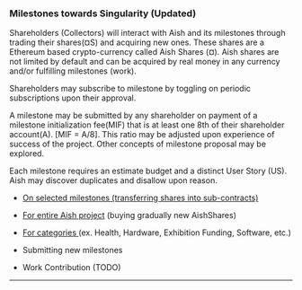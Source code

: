 ### **Milestones towards Singularity \(Updated\)**

Shareholders \(Collectors\) will interact with Aish and its milestones through trading their shares\(¤S\) and acquiring new ones. These shares are a Ethereum based crypto-currency called Aish Shares \(¤\). Aish shares are not limited by default and can be acquired by real money in any currency and/or fulfilling milestones \(work\).

Shareholders may subscribe to milestone by toggling on periodic subscriptions upon their approval.

A milestone may be submitted by any shareholder on payment of a milestone initialization fee\(MIF\) that is at least one 8th of their shareholder account\(A\). \[MIF = A/8\]. This ratio may be adjusted upon experience of success of the project. Other concepts of milestone proposal may be explored.

Each milestone requires an estimate budget and a distinct User Story \(US\). Aish may discover duplicates and disallow upon reason.

* [On selected milestones \(transferring shares into sub-contracts\)](/who-makes-aish/buy-shares.md)

* [For entire Aish project](/who-makes-aish/subscription.md) \(buying gradually new AishShares\)

* [For categories ](/who-makes-aish/subscription.md)\(ex. Health, Hardware, Exhibition Funding, Software, etc.\)

* Submitting new milestones

* Work Contribution \(TODO\)

**    **

